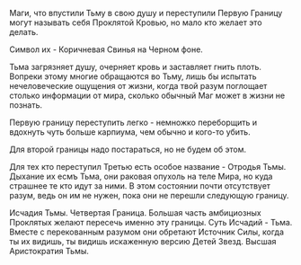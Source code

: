 Маги, что впустили Тьму в свою душу и переступили Первую Границу могут называть себя Проклятой Кровью, но мало кто желает это делать. 

Символ их - Коричневая Свинья на Черном фоне.

Тьма загрязняет душу, очерняет кровь и заставляет гнить плоть. Вопреки этому многие обращаются во Тьму, лишь бы испытать нечеловеческие ощущения от жизни, когда твой разум поглощает столько информации от мира, сколько обычный Маг может в жизни не познать. 

Первую границу переступить легко - немножко переборщить и вдохнуть чуть больше карпиума, чем обычно и кого-то убить. 

Для второй границы надо постараться, но не будем об этом.

Для тех кто переступил Третью есть особое название - Отродья Тьмы. Дыхание их есмъ Тьма, они раковая опухоль на теле Мира, но куда страшнее те кто идут за ними. В этом состоянии почти отсутствует разум, ведь он им не нужен, пока они не перешли следующую границу.

Исчадия Тьмы. Четвертая Граница. Большая часть амбициозных Проклятых желают пересечь именно эту границы. Суть Исчадий - Тьма. Вместе с перекованным разумом они обретают Источник Силы, когда ты их видишь, ты видишь искаженную версию Детей Звезд. Высшая Аристократия Тьмы. 